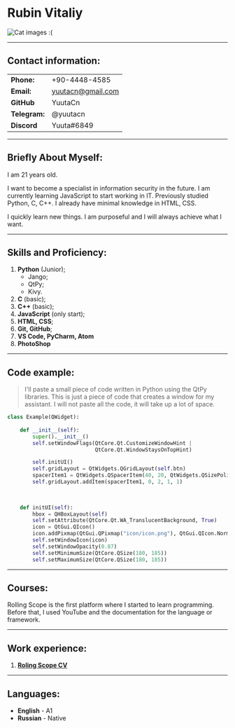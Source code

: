 # **Rubin Vitaliy**
![Cat images :(](https://bipbap.ru/wp-content/uploads/2017/06/629.jpg)

---

## **Contact information:**

|               |                   |
| ------------- | ---------------   |
| **Phone:**    | +90-4448-4585     |
| **Email:**    | yuutacn@gmail.com |
| **GitHub**    | YuutaCn           |
| **Telegram:** | @yuutacn          |
| **Discord**   | Yuuta#6849        |

---

## **Briefly About Myself:**
I am 21 years old.

I want to become a specialist in information security in the future. I am currently learning JavaScript to start working in IT. Previously studied Python, C, C++. I already have minimal knowledge in HTML, CSS.

I quickly learn new things. I am purposeful and I will always achieve what I want.

---

## **Skills and Proficiency:**
1. **Python** (Junior);
   * Jango;
   * QtPy;
   * Kivy.
2. **C** (basic);
3. **C++** (basic);
4. **JavaScript** (only start);
5. **HTML, CSS**;
6. **Git, GitHub**;
7. **VS Code, PyCharm, Atom**
8. **PhotoShop**

---

## **Code example:**

>I'll paste a small piece of code written in Python using the QtPy libraries. This is just a piece of code that creates a window for my assistant. I will not paste all the code, it will take up a lot of space.

```python
class Example(QWidget):
    
    def __init__(self):
        super().__init__()
        self.setWindowFlags(QtCore.Qt.CustomizeWindowHint |
                            QtCore.Qt.WindowStaysOnTopHint)

        self.initUI()
        self.gridLayout = QtWidgets.QGridLayout(self.btn)
        spacerItem1 = QtWidgets.QSpacerItem(40, 20, QtWidgets.QSizePolicy.Expanding, QtWidgets.QSizePolicy.Minimum)
        self.gridLayout.addItem(spacerItem1, 0, 2, 1, 1)
    
        

    def initUI(self): 
        hbox = QHBoxLayout(self)
        self.setAttribute(QtCore.Qt.WA_TranslucentBackground, True)
        icon = QtGui.QIcon()
        icon.addPixmap(QtGui.QPixmap("icon/icon.png"), QtGui.QIcon.Normal, QtGui.QIcon.Off) 
        self.setWindowIcon(icon)
        self.setWindowOpacity(0.87)
        self.setMinimumSize(QtCore.QSize(180, 185))
        self.setMaximumSize(QtCore.QSize(180, 185))
```

---

## **Courses:**
Rolling Scope is the first platform where I started to learn programming. Before that, I used YouTube and the documentation for the language or framework.

---

## **Work experience:**

1. [**Roling Scope CV**](https://yuutacn.github.io/rsschool-cv/cv)

---

## **Languages:**
+ **English** - A1
+ **Russian** - Native